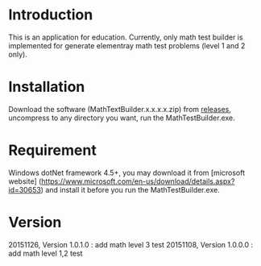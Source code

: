 # Introduction
This is an application for education. Currently, only math test builder is implemented for generate elementray math test problems (level 1 and 2 only).

# Installation
Download the software (MathTextBuilder.x.x.x.x.zip) from [releases](https://github.com/shengqh/education/releases), uncompress to any directory you want, run the MathTestBuilder.exe.

# Requirement
Windows dotNet framework 4.5+, you may download it from [microsoft website] (https://www.microsoft.com/en-us/download/details.aspx?id=30653) and install it before you run the MathTestBuilder.exe.

# Version
20151126, Version 1.0.1.0 : add math level 3 test
20151108, Version 1.0.0.0 : add math level 1,2 test
